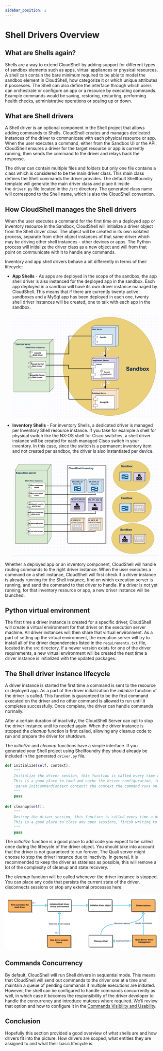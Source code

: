 ```yaml
---
sidebar_position: 2
---
```


# Shell Drivers Overview

## What are Shells again?

Shells are a way to extend CloudShell by adding support for different types of sandbox elements such as apps, virtual appliances or physical resources. A shell can contain the bare minimum required to be able to model the sandbox element in CloudShell, how categorize it or which unique attributes it possesses. The Shell can also define the interface through which users can orchestrate or configure an app or a resource by executing commands. Example commands would be saving, restoring, restarting, performing health checks, administrative operations or scaling up or down.

## What are Shell drivers

A Shell driver is an optional component in the Shell project that allows adding commands to Shells. CloudShell creates and manages dedicated instances of the driver to communicate with each physical resource or app. When the user executes a command, either from the Sandbox UI or the API, CloudShell ensures a driver for the target resource or app is currently running, then sends the command to the driver and relays back the response.

The driver can contain multiple files and folders but only one file contains a class which is considered to be the main driver class. This main class defines the Shell commands the driver provides. The default Shellfoundry template will generate the main driver class and place it inside the `driver.py` file located in the `/src` directory. The generated class name will correspond to the Shell name, which is also the CloudShell convention.

## How CloudShell manages the Shell drivers

When the user executes a command for the first time on a deployed app or inventory resource in the Sandbox, CloudShell will initialize a driver object from the Shell driver class. The object will be created in its own isolated process, separate from other object instances of that same driver which may be driving other shell instances - other devices or apps. The Python process will initialize the driver class as a new object and will from that point on communicate with it to handle any commands.

Inventory and app shell drivers behave a bit differently in terms of their lifecycle:

- **App Shells** - As apps are deployed in the scope of the sandbox, the app shell driver is also instanced for the deployed app in the sandbox. Each app deployed in a sandbox will have its own driver instance managed by CloudShell. This means that if there are currently twenty active sandboxes and a MySql app has been deployed in each one, twenty shell driver instances will be created, one to talk with each app in the sandbox.
    
    ![Shell Commands](/Images/Devguide-shells/Shell-Drivers-Overview_624x441.png)
    
- **Inventory Shells** - For inventory Shells, a dedicated driver is managed per Inventory Shell resource instance. If you take for example a shell for physical switch like the NX-OS shell for Cisco switches, a shell driver instance will be created for each managed Cisco switch in your inventory. In this case, since the switch is a permanent inventory item and not created per sandbox, the driver is also instantiated per device.
    
    ![Shell Commands](/Images/Devguide-shells/Shell-Drivers-Overview_1_624x421.png)
    

Whether a deployed app or an inventory component, CloudShell will handle routing commands to the right driver instance. When the user executes a command on a shell instance, CloudShell will first check if a driver instance is already running for the Shell instance, find on which execution server is running, and send the command to that driver to handle. If a driver is not yet running, for that inventory resource or app, a new driver instance will be launched.

## Python virtual environment

The first time a driver instance is created for a specific driver, CloudShell will create a virtual environment for that driver on the execution server machine. All driver instances will then share that virtual environment. As a part of setting up the virtual environment, the execution server will try to install all of the driver dependencies listed in the `requirements.txt` file, located in the src directory. If a newer version exists for one of the driver requirements, a new virtual environment will be created the next time a driver instance is initialized with the updated packages.

## The Shell driver instance lifecycle

A driver instance is started the first time a command is sent to the resource or deployed app. As a part of the driver initialization the *initialize* function of the driver is called. This function is guaranteed to be the first command executed on the driver and no other command is allowed to run until it completes successfully. Once complete, the driver can handle commands normally.

After a certain duration of inactivity, the CloudShell Server can opt to stop the driver instance until its needed again. When the driver instance is stopped the *cleanup* function is first called, allowing any cleanup code to run and prepare the driver for shutdown.

The *initialize* and *cleanup* functions have a simple interface. If you generated your Shell project using Shellfoundry they should already be included in the generated `driver.py` file.

```python
def initialize(self, context):
    """
    Initialize the driver session, this function is called every time a new instance of the driver is created
    This is a good place to load and cache the driver configuration, initiate sessions etc.
    :param InitCommandContext context: the context the command runs on
    """
    pass

def cleanup(self):
    """
    Destroy the driver session, this function is called every time a driver instance is destroyed
    This is a good place to close any open sessions, finish writing to log files
    """
    pass
```

The *initialize* function is a good place to add code you expect to be called once during the lifecycle of the driver object. You should take into account that the driver is not guaranteed to run forever. The Quali server might choose to stop the driver instance due to inactivity. In general, it is recommended to keep the driver as stateless as possible, this will remove a lot of the complexity of cleanup and state recovery.

The *cleanup* function will be called whenever the driver instance is stopped. You can place any code that persists the current state of the driver, disconnects sessions or stop any external processes here.

![Shell Commands](/Images/Devguide-shells/Shell-Drivers-Overview_2_624x226.png)

## Commands Concurrency

By default, CloudShell will run Shell drivers in sequential mode. This means that CloudShell will send out commands to the driver one at a time and maintain a queue of pending commands if multiple executions are initiated. However, the shell can be configured to handle commands concurrently as well, in which case it becomes the responsibility of the driver developer to handle the concurrency and introduce mutexes where required. We’ll review that option and how to configure it in the [Commands Visibility and Usability](https://help.quali.com/Online%20Help/0.0/Portal/Content/DevGuide/Shells/Commands-Visibility.htm).

## Conclusion

Hopefully this section provided a good overview of what shells are and how drivers fit into the picture. How drivers are scoped, what entities they are assigned to and what their basic lifecycle is.

